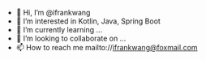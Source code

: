 - 👋 Hi, I’m @ifrankwang
- 👀 I’m interested in Kotlin, Java, Spring Boot
- 🌱 I’m currently learning ...
- 💞️ I’m looking to collaborate on ...
- 📫 How to reach me mailto://ifrankwang@foxmail.com

<!---
ifrankwang/ifrankwang is a ✨ special ✨ repository because its `README.md` (this file) appears on your GitHub profile.
You can click the Preview link to take a look at your changes.
--->
